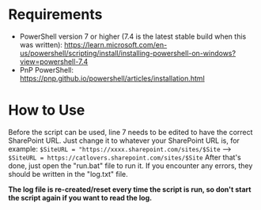 # Requirements

 - PowerShell version 7 or higher (7.4 is the latest stable build when this was written): https://learn.microsoft.com/en-us/powershell/scripting/install/installing-powershell-on-windows?view=powershell-7.4
 - PnP PowerShell: https://pnp.github.io/powershell/articles/installation.html

# How to Use

Before the script can be used, line 7 needs to be edited to have the correct SharePoint URL. Just change it to whatever your SharePoint URL is, for example:
`$SiteURL = "https://xxxx.sharepoint.com/sites/$Site` --> `$SiteURL = https://catlovers.sharepoint.com/sites/$Site`
After that's done, just open the "run.bat" file to run it. If you encounter any errors, they should be written in the "log.txt" file.

**The log file is re-created/reset every time the script is run, so don't start the script again if you want to read the log.**
